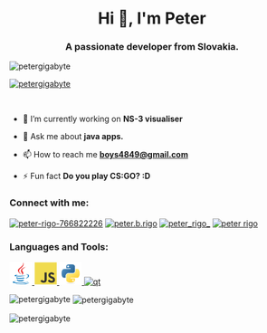 <h1 align="center">Hi 👋, I'm Peter</h1>
<h3 align="center">A passionate developer from Slovakia.</h3>

<p align="left"> <img src="https://komarev.com/ghpvc/?username=petergigabyte&label=Profile%20views&color=0e75b6&style=flat" alt="petergigabyte" /> </p>

<p align="left"> <a href="https://github.com/ryo-ma/github-profile-trophy"><img src="https://github-profile-trophy.vercel.app/?username=petergigabyte" alt="petergigabyte" /></a> </p>

<p align="left"> <a href="https://twitter.com/" target="blank"><img src="https://img.shields.io/twitter/follow/?logo=twitter&style=for-the-badge" alt="" /></a> </p>

- 🔭 I’m currently working on **NS-3 visualiser**

- 💬 Ask me about **java apps.**

- 📫 How to reach me **boys4849@gmail.com**

- ⚡ Fun fact **Do you play CS:GO? :D**

<h3 align="left">Connect with me:</h3>
<p align="left">
<a href="https://linkedin.com/in/peter-rigo-766822226" target="blank"><img align="center" src="https://raw.githubusercontent.com/rahuldkjain/github-profile-readme-generator/master/src/images/icons/Social/linked-in-alt.svg" alt="peter-rigo-766822226" height="30" width="40" /></a>
<a href="https://fb.com/peter.b.rigo" target="blank"><img align="center" src="https://raw.githubusercontent.com/rahuldkjain/github-profile-readme-generator/master/src/images/icons/Social/facebook.svg" alt="peter.b.rigo" height="30" width="40" /></a>
<a href="https://instagram.com/peter_rigo_" target="blank"><img align="center" src="https://raw.githubusercontent.com/rahuldkjain/github-profile-readme-generator/master/src/images/icons/Social/instagram.svg" alt="peter_rigo_" height="30" width="40" /></a>
<a href="https://www.youtube.com/c/peter rigo" target="blank"><img align="center" src="https://raw.githubusercontent.com/rahuldkjain/github-profile-readme-generator/master/src/images/icons/Social/youtube.svg" alt="peter rigo" height="30" width="40" /></a>
</p>

<h3 align="left">Languages and Tools:</h3>
<p align="left"> <a href="https://www.java.com" target="_blank" rel="noreferrer"> <img src="https://raw.githubusercontent.com/devicons/devicon/master/icons/java/java-original.svg" alt="java" width="40" height="40"/> </a> <a href="https://developer.mozilla.org/en-US/docs/Web/JavaScript" target="_blank" rel="noreferrer"> <img src="https://raw.githubusercontent.com/devicons/devicon/master/icons/javascript/javascript-original.svg" alt="javascript" width="40" height="40"/> </a> <a href="https://www.python.org" target="_blank" rel="noreferrer"> <img src="https://raw.githubusercontent.com/devicons/devicon/master/icons/python/python-original.svg" alt="python" width="40" height="40"/> </a> <a href="https://www.qt.io/" target="_blank" rel="noreferrer"> <img src="https://upload.wikimedia.org/wikipedia/commons/0/0b/Qt_logo_2016.svg" alt="qt" width="40" height="40"/> </a> </p>

<p><img align="left" src="https://github-readme-stats.vercel.app/api/top-langs?username=petergigabyte&show_icons=true&locale=en&layout=compact" alt="petergigabyte" /></p>

<p>&nbsp;<img align="center" src="https://github-readme-stats.vercel.app/api?username=petergigabyte&show_icons=true&locale=en" alt="petergigabyte" /></p>

<p><img align="center" src="https://github-readme-streak-stats.herokuapp.com/?user=petergigabyte&" alt="petergigabyte" /></p>
